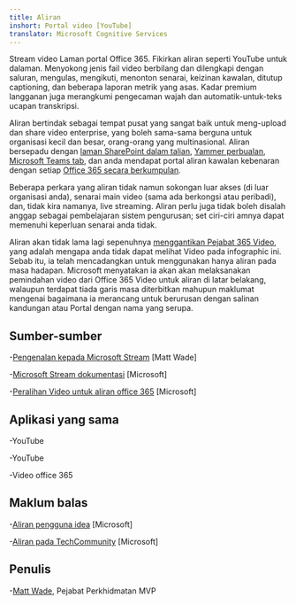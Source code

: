 ```yaml
---
title: Aliran
inshort: Portal video [YouTube]
translator: Microsoft Cognitive Services
---
```



Stream video Laman portal Office 365. Fikirkan aliran seperti YouTube untuk dalaman. Menyokong jenis fail video berbilang dan dilengkapi dengan saluran, mengulas, mengikuti, menonton senarai, keizinan kawalan, ditutup captioning, dan beberapa laporan metrik yang asas. Kadar premium langganan juga merangkumi pengecaman wajah dan automatik-untuk-teks ucapan transkripsi.

Aliran bertindak sebagai tempat pusat yang sangat baik untuk meng-upload dan share video enterprise, yang boleh sama-sama berguna untuk organisasi kecil dan besar, orang-orang yang multinasional. Aliran bersepadu dengan [laman SharePoint dalam talian](https://docs.microsoft.com/en-us/stream/embed-video-sharepoint), [Yammer perbualan](https://stream.microsoft.com/en-us/blog/share-on-yammer/), [Microsoft Teams tab](https://docs.microsoft.com/en-us/stream/embed-video-microsoft-teams), dan anda mendapat portal aliran kawalan kebenaran dengan setiap [Office 365 secara berkumpulan](http://icsh.pt/O365groups).

Beberapa perkara yang aliran tidak namun sokongan luar akses (di luar organisasi anda), senarai main video (sama ada berkongsi atau peribadi), dan, tidak kira namanya, live streaming. Aliran perlu juga tidak boleh disalah anggap sebagai pembelajaran sistem pengurusan; set ciri-ciri amnya dapat memenuhi keperluan senarai anda tidak.

Aliran akan tidak lama lagi sepenuhnya [menggantikan Pejabat 365 Video](https://docs.microsoft.com/en-us/stream/migrate-from-office-365), yang adalah mengapa anda tidak dapat melihat Video pada infographic ini. Sebab itu, ia telah mencadangkan untuk menggunakan hanya aliran pada masa hadapan. Microsoft menyatakan ia akan akan melaksanakan pemindahan video dari Office 365 Video untuk aliran di latar belakang, walaupun terdapat tiada garis masa diterbitkan mahupun maklumat mengenai bagaimana ia merancang untuk berurusan dengan salinan kandungan atau Portal dengan nama yang serupa.

Sumber-sumber
---------

-[Pengenalan kepada Microsoft Stream](https://www.linkedin.com/pulse/stream-video-portal-now-available-matt-wade/)
    \[Matt Wade\]

-[Microsoft Stream dokumentasi](https://docs.microsoft.com/en-us/stream/)
    \[Microsoft\]

-[Peralihan Video untuk aliran office 365](https://docs.microsoft.com/en-us/stream/migrate-from-office-365)
    \[Microsoft\]

Aplikasi yang sama
--------------------

-YouTube

-YouTube

-Video office 365

Maklum balas
---------

-[Aliran pengguna idea](https://techcommunity.microsoft.com/t5/Microsoft-Stream-Ideas/idb-p/StreamIdeas)
    \[Microsoft\]

-[Aliran pada TechCommunity](https://techcommunity.microsoft.com/t5/Microsoft-Stream-Ideas/idb-p/StreamIdeas)
    \[Microsoft\]

Penulis
---------

-[Matt Wade](https://www.linkedin.com/in/thatmattwade/), Pejabat Perkhidmatan MVP


